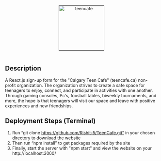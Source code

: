 <p align="center">
  <a href="">
  <img src="https://yycteencafe.ca/static/media/cafelogo.1abcb376681ea3badbcd.png" alt="teencafe" width="150">
  </a>
  <br><br>
</p>

## Description
A React.js sign-up form for the "Calgary Teen Cafe" (teencafe.ca) non-profit organization. The organization strives to create a safe space for teenagers to enjoy, connect, and participate in activities with one another. Through gaming consoles, Pc's, foosball tables, biweekly tournaments, and more, the hope is that teenagers will visit our space and leave with positive experiences and new friendships.


## Deployment Steps (Terminal)
1. Run “git clone https://github.com/Rishit-5/TeenCafe.git” in your chosen directory to download the website
2. Then run “npm install” to get packages required by the site
3. Finally, start the server with "npm start" and view the website on your http://localhost:3000/

